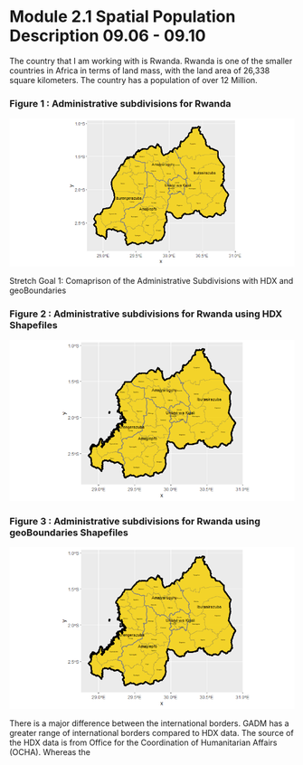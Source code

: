 # Module 2.1 Spatial Population Description 09.06 - 09.10

The country that I am working with is Rwanda. Rwanda is one of the smaller countries in Africa in terms of land mass, with the land area of 26,338 square kilometers. The country has a population of over 12 Million.  

### Figure 1 : Administrative subdivisions for Rwanda 

<img src="./rwanda.png" />

Stretch Goal 1: Comaprison of the Administrative Subdivisions with HDX and geoBoundaries 

### Figure 2 : Administrative subdivisions for Rwanda using HDX Shapefiles  
<img src="./rwanda_hdx.png" />


### Figure 3 : Administrative subdivisions for Rwanda using geoBoundaries Shapefiles  
<img src="./rwanda_hdx.png" />


There is a major difference between the international borders. GADM has a greater range of international borders compared to HDX data. The source of the HDX data is from Office for the Coordination of Humanitarian Affairs (OCHA). Whereas the 
